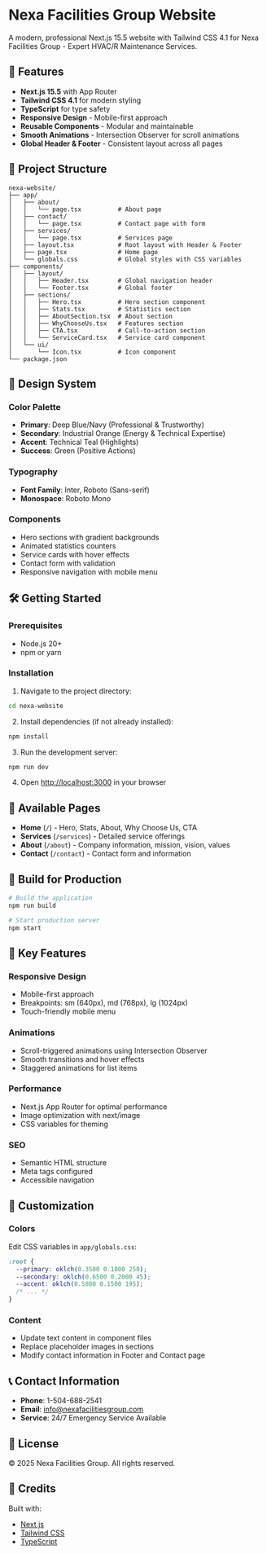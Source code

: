 # Nexa Facilities Group Website

A modern, professional Next.js 15.5 website with Tailwind CSS 4.1 for Nexa Facilities Group - Expert HVAC/R Maintenance Services.

## 🚀 Features

- **Next.js 15.5** with App Router
- **Tailwind CSS 4.1** for modern styling
- **TypeScript** for type safety
- **Responsive Design** - Mobile-first approach
- **Reusable Components** - Modular and maintainable
- **Smooth Animations** - Intersection Observer for scroll animations
- **Global Header & Footer** - Consistent layout across all pages

## 📁 Project Structure

```
nexa-website/
├── app/
│   ├── about/
│   │   └── page.tsx          # About page
│   ├── contact/
│   │   └── page.tsx          # Contact page with form
│   ├── services/
│   │   └── page.tsx          # Services page
│   ├── layout.tsx            # Root layout with Header & Footer
│   ├── page.tsx              # Home page
│   └── globals.css           # Global styles with CSS variables
├── components/
│   ├── layout/
│   │   ├── Header.tsx        # Global navigation header
│   │   └── Footer.tsx        # Global footer
│   ├── sections/
│   │   ├── Hero.tsx          # Hero section component
│   │   ├── Stats.tsx         # Statistics section
│   │   ├── AboutSection.tsx  # About section
│   │   ├── WhyChooseUs.tsx   # Features section
│   │   ├── CTA.tsx           # Call-to-action section
│   │   └── ServiceCard.tsx   # Service card component
│   └── ui/
│       └── Icon.tsx          # Icon component
└── package.json
```

## 🎨 Design System

### Color Palette
- **Primary**: Deep Blue/Navy (Professional & Trustworthy)
- **Secondary**: Industrial Orange (Energy & Technical Expertise)
- **Accent**: Technical Teal (Highlights)
- **Success**: Green (Positive Actions)

### Typography
- **Font Family**: Inter, Roboto (Sans-serif)
- **Monospace**: Roboto Mono

### Components
- Hero sections with gradient backgrounds
- Animated statistics counters
- Service cards with hover effects
- Contact form with validation
- Responsive navigation with mobile menu

## 🛠️ Getting Started

### Prerequisites
- Node.js 20+
- npm or yarn

### Installation

1. Navigate to the project directory:
```bash
cd nexa-website
```

2. Install dependencies (if not already installed):
```bash
npm install
```

3. Run the development server:
```bash
npm run dev
```

4. Open [http://localhost:3000](http://localhost:3000) in your browser

## 📄 Available Pages

- **Home** (`/`) - Hero, Stats, About, Why Choose Us, CTA
- **Services** (`/services`) - Detailed service offerings
- **About** (`/about`) - Company information, mission, vision, values
- **Contact** (`/contact`) - Contact form and information

## 🚀 Build for Production

```bash
# Build the application
npm run build

# Start production server
npm start
```

## 🎯 Key Features

### Responsive Design
- Mobile-first approach
- Breakpoints: sm (640px), md (768px), lg (1024px)
- Touch-friendly mobile menu

### Animations
- Scroll-triggered animations using Intersection Observer
- Smooth transitions and hover effects
- Staggered animations for list items

### Performance
- Next.js App Router for optimal performance
- Image optimization with next/image
- CSS variables for theming

### SEO
- Semantic HTML structure
- Meta tags configured
- Accessible navigation

## 🔧 Customization

### Colors
Edit CSS variables in `app/globals.css`:
```css
:root {
  --primary: oklch(0.3500 0.1800 250);
  --secondary: oklch(0.6500 0.2000 45);
  --accent: oklch(0.5800 0.1500 195);
  /* ... */
}
```

### Content
- Update text content in component files
- Replace placeholder images in sections
- Modify contact information in Footer and Contact page

## 📞 Contact Information

- **Phone**: 1-504-688-2541
- **Email**: info@nexafacilitiesgroup.com
- **Service**: 24/7 Emergency Service Available

## 📝 License

© 2025 Nexa Facilities Group. All rights reserved.

## 🙏 Credits

Built with:
- [Next.js](https://nextjs.org/)
- [Tailwind CSS](https://tailwindcss.com/)
- [TypeScript](https://www.typescriptlang.org/)